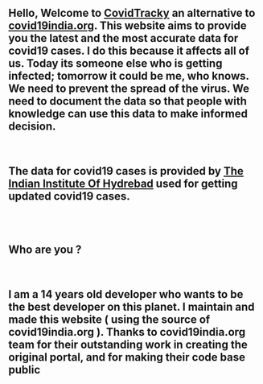 <h2 className="lineheight">Hello, Welcome to <a href="./">CovidTracky</a> an alternative to <a href="https://covid19india.org/">covid19india.org</a>. This website aims to provide you the latest and the most accurate data for covid19 cases. I do this because it affects all of us. Today its someone else who is getting infected; tomorrow it could be me, who knows. We need to prevent the spread of the virus. We need to document the data so that people with knowledge can use this data to make informed decision.</h2>
        <br />
        <h2 className="lineheight">The data for covid19 cases is provided by <a href="https://api.covid19tracker.in/data/static/data.min.json">The Indian Institute Of Hydrebad</a> used for getting updated covid19 cases.</h2>
        <br /><br />
        <h2>Who are you ?</h2><br />
        <h2 className="answer">I am a 14 years old developer who wants to be the best developer on this planet. I maintain and made this website ( using the source of covid19india.org ). Thanks to covid19india.org team for their outstanding work in creating the original portal, and for making their code base public</h2>
